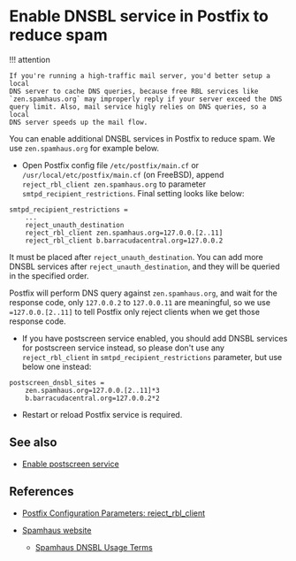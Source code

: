 # Enable DNSBL service in Postfix to reduce spam

!!! attention

    If you're running a high-traffic mail server, you'd better setup a local
    DNS server to cache DNS queries, because free RBL services like
    `zen.spamhaus.org` may improperly reply if your server exceed the DNS
    query limit. Also, mail service higly relies on DNS queries, so a local
    DNS server speeds up the mail flow.

You can enable additional DNSBL services in Postfix to reduce spam. We use
`zen.spamhaus.org` for example below.

* Open Postfix config file `/etc/postfix/main.cf` or
  `/usr/local/etc/postfix/main.cf` (on FreeBSD), append
  `reject_rbl_client zen.spamhaus.org` to parameter `smtpd_recipient_restrictions`.
  Final setting looks like below:

```
smtpd_recipient_restrictions =
    ...
    reject_unauth_destination
    reject_rbl_client zen.spamhaus.org=127.0.0.[2..11]
    reject_rbl_client b.barracudacentral.org=127.0.0.2
```

It must be placed after `reject_unauth_destination`. You can add more DNSBL
services after `reject_unauth_destination`, and they will be queried in the
specified order.

Postfix will perform DNS query against `zen.spamhaus.org`, and wait for the
response code, only `127.0.0.2` to `127.0.0.11` are meaningful, so we use
`=127.0.0.[2..11]` to tell Postfix only reject clients when we get those
response code.

* If you have postscreen service enabled, you should add DNSBL services for
  postscreen service instead, so please don't use any `reject_rbl_client` in
  `smtpd_recipient_restrictions` parameter, but use below one instead:

```
postscreen_dnsbl_sites =
    zen.spamhaus.org=127.0.0.[2..11]*3
    b.barracudacentral.org=127.0.0.2*2
```

* Restart or reload Postfix service is required.

## See also

* [Enable postscreen service](./enable.postscreen.html)

## References

* [Postfix Configuration Parameters: reject_rbl_client](http://www.postfix.org/postconf.5.html#reject_rbl_client)
* [Spamhaus website](http://www.spamhaus.org)

    * [Spamhaus DNSBL Usage Terms](https://www.spamhaus.org/organization/dnsblusage/)
